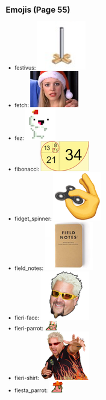 
## Emojis (Page 55)

* festivus: ![festivus](output/festivus.png)
* fetch: ![fetch](output/fetch.jpg)
* fez: ![fez](output/fez.gif)
* fibonacci: ![fibonacci](output/fibonacci.png)
* fidget_spinner: ![fidget_spinner](output/fidget_spinner.gif)
* field_notes: ![field_notes](output/field_notes.jpg)
* fieri-face: ![fieri-face](output/fieri-face.png)
* fieri-parrot: ![fieri-parrot](output/fieri-parrot.gif)
* fieri-shirt: ![fieri-shirt](output/fieri-shirt.png)
* fiesta_parrot: ![fiesta_parrot](output/fiesta_parrot.gif)
